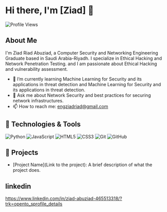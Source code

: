 # Hi there, I'm [Ziad] 👋

![Profile Views](https://komarev.com/ghpvc/?username=ZiadR-Abuziad&style=flat-square)

## About Me

I'm Ziad Riad Abuziad, a Computer Security and Networking Engineering Graduate based in Saudi Arabia-Riyadh. I specialize in Ethical Hacking and Network Penetration Testing.
and I am passionate about Ethical Hacking and vulnerability assessment.

- 🌱 I’m currently learning Machine Learning for Security and its applications in threat detection and Machine Learning for Security and its applications in threat detection.
- 💬 Ask me about Network Security and best practices for securing network infrastructures.
- 📫 How to reach me: [engziadriad@gmail.com](mailto:engziadriad@gmail.com)

## 🔧 Technologies & Tools

![Python](https://img.shields.io/badge/-Python-333333?style=flat&logo=python)
![JavaScript](https://img.shields.io/badge/-JavaScript-333333?style=flat&logo=javascript)
![HTML5](https://img.shields.io/badge/-HTML5-333333?style=flat&logo=html5)
![CSS3](https://img.shields.io/badge/-CSS3-333333?style=flat&logo=css3)
![Git](https://img.shields.io/badge/-Git-333333?style=flat&logo=git)
![GitHub](https://img.shields.io/badge/-GitHub-333333?style=flat&logo=github)

## 🚀 Projects

- [Project Name](Link to the project): A brief description of what the project does.


## linkedin
https://www.linkedin.com/in/ziad-abuziad-465513318/?trk=opento_sprofile_details
